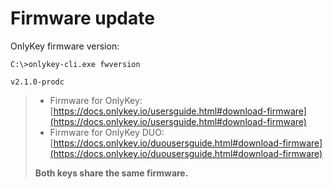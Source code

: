 # Firmware update

OnlyKey firmware version:

```
C:\>onlykey-cli.exe fwversion
    
v2.1.0-prodc
```

> * Firmware for OnlyKey: [https://docs.onlykey.io/usersguide.html#download-firmware](https://docs.onlykey.io/usersguide.html#download-firmware)
> * Firmware for OnlyKey DUO: [https://docs.onlykey.io/duousersguide.html#download-firmware](https://docs.onlykey.io/duousersguide.html#download-firmware)
>
> **Both keys share the same firmware.**

